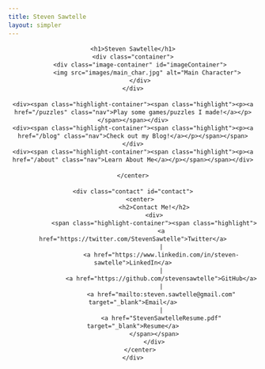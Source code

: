```yaml
---
title: Steven Sawtelle
layout: simpler
---
```


<head>
		<meta charset="utf-8">
		<meta name="viewport" content="width=device-width, initial-scale = 1.0, maximum-scale=1.0, user-scalable=no" />
		<meta property="og:description" content="Personal perfolio website of Steven Sawtelle">
		<meta property="og:site_name" content="Steven Sawtelle" />
		<title>Steven Sawtelle</title>
		<link rel="stylesheet" type="text/css" href="css/style.css">
        <script src="js/script.js"></script>
</head>
 
<body>
	<!-- about -->
	<div class="about" id="about">
	<center>
	
	<h1>Steven Sawtelle</h1>
    <div class="container">
        <div class="image-container" id="imageContainer">
            <img src="images/main_char.jpg" alt="Main Character">
        </div>
    </div>

	<div><span class="highlight-container"><span class="highlight"><p><a href="/puzzles" class="nav">Play some games/puzzles I made!</a></p></span></span></div>
	<div><span class="highlight-container"><span class="highlight"><p><a href="/blog" class="nav">Check out my Blog!</a></p></span></span></div>
	<div><span class="highlight-container"><span class="highlight"><p><a href="/about" class="nav">Learn About Me</a></p></span></span></div>
	
    </center>
    
	<div class="contact" id="contact">
	    <center>
				<h2>Contact Me!</h2>
				<div>
				<span class="highlight-container"><span class="highlight">
					<a href="https://twitter.com/StevenSawtelle">Twitter</a>
					|
					<a href="https://www.linkedin.com/in/steven-sawtelle">LinkedIn</a>
					|
					<a href="https://github.com/stevensawtelle">GitHub</a>
					|
					<a href="mailto:steven.sawtelle@gmail.com" target="_blank">Email</a>
					|
					<a href="StevenSawtelleResume.pdf" target="_blank">Resume</a>
				</span></span>
				</div>
		</center>
	</div>

